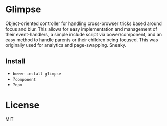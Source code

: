 # Glimpse

Object-oriented controller for handling cross-browser tricks based around focus
and blur. This allows for easy implementation and management of their
event-handlers, a simple include script via bower/component, and an easy method
to handle parents or their children being focused. This was originally used for
analytics and page-swapping. Sneaky.


## Install

* `bower install glimpse`
* ?`component`
* ?`npm`


# License

MIT
